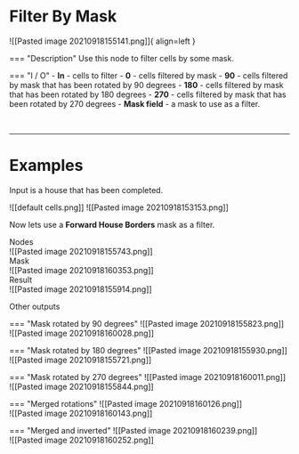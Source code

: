 # **Filter By Mask**

![[Pasted image 20210918155141.png]]{ align=left }

=== "Description"
	Use this node to filter cells by some mask.  
	
=== "I / O"
	- **In** - cells to filter
	- **0** - cells filtered by mask
	- **90** - cells filtered by mask that has been rotated by 90 degrees
	- **180** - cells filtered by mask that has been rotated by 180 degrees 
	- **270** - cells filtered by mask that has been rotated by 270 degrees 
	- **Mask field** - a mask to use as a filter.

<br />

--------

# Examples
Input is a house that has been completed.  

![[default cells.png]]
![[Pasted image 20210918153153.png]]

Now lets use a **Forward House Borders** mask as a filter.  

Nodes  
![[Pasted image 20210918155743.png]]  
Mask  
![[Pasted image 20210918160353.png]]  
Result  
![[Pasted image 20210918155914.png]]  

Other outputs 

=== "Mask rotated by 90 degrees"
	![[Pasted image 20210918155823.png]]  
	![[Pasted image 20210918160028.png]]  

=== "Mask rotated by 180 degrees"
	![[Pasted image 20210918155930.png]]  
	![[Pasted image 20210918155721.png]]  

=== "Mask rotated by 270 degrees"
	![[Pasted image 20210918160011.png]]  
	![[Pasted image 20210918155844.png]]  


=== "Merged rotations"
	![[Pasted image 20210918160126.png]]  
	![[Pasted image 20210918160143.png]]  

=== "Merged and inverted"
	![[Pasted image 20210918160239.png]]  
	![[Pasted image 20210918160252.png]]  